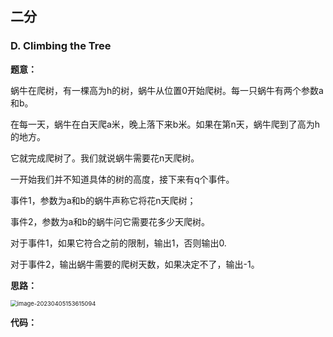 ## 二分



### D. Climbing the Tree



**题意：**

蜗牛在爬树，有一棵高为h的树，蜗牛从位置0开始爬树。每一只蜗牛有两个参数a和b。

在每一天，蜗牛在白天爬a米，晚上落下来b米。如果在第n天，蜗牛爬到了高为h的地方。

它就完成爬树了。我们就说蜗牛需要花n天爬树。



一开始我们并不知道具体的树的高度，接下来有q个事件。

事件1，参数为a和b的蜗牛声称它将花n天爬树；

事件2，参数为a和b的蜗牛问它需要花多少天爬树。



对于事件1，如果它符合之前的限制，输出1，否则输出0.

对于事件2，输出蜗牛需要的爬树天数，如果决定不了，输出-1。



**思路：**

<img src="C:\Users\yi'k\AppData\Roaming\Typora\typora-user-images\image-20230405153615094.png" alt="image-20230405153615094" style="zoom:67%;" />



**代码：**

```c++
```

